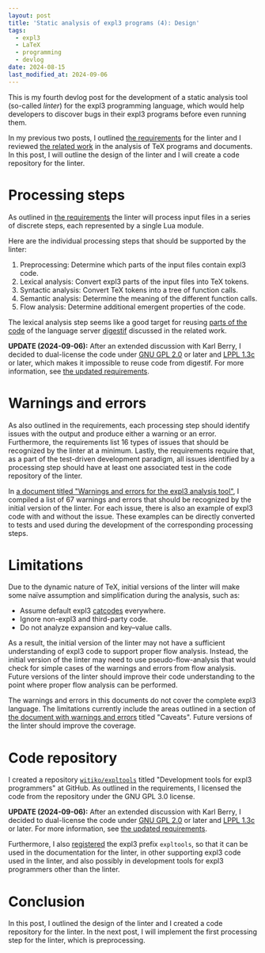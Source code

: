 ```yaml
---
layout: post
title: 'Static analysis of expl3 programs (4): Design'
tags:
  - expl3
  - LaTeX
  - programming
  - devlog
date: 2024-08-15
last_modified_at: 2024-09-06
---
```


This is my fourth devlog post for the development of a static analysis tool
(so-called *linter*) for the expl3 programming language, which would help
developers to discover bugs in their expl3 programs before even running them.

In my previous two posts, I outlined [the requirements][1] for the linter and I
reviewed [the related work][2] in the analysis of TeX programs and documents.
In this post, I will outline the design of the linter and I will create a code
repository for the linter.

# Processing steps

As outlined in [the requirements][1] the linter will process input files in a
series of discrete steps, each represented by a single Lua module.

Here are the individual processing steps that should be supported by the linter:

1. Preprocessing: Determine which parts of the input files contain expl3 code.
2. Lexical analysis: Convert expl3 parts of the input files into TeX tokens.
3. Syntactic analysis: Convert TeX tokens into a tree of function calls.
4. Semantic analysis: Determine the meaning of the different function calls.
5. Flow analysis: Determine additional emergent properties of the code.

The lexical analysis step seems like a good target for reusing [parts of the
code][4] of the language server [digestif][5] discussed in the related work.

**UPDATE (2024-09-06):** After an extended discussion with Karl Berry, I
decided to dual-license the code under [GNU GPL 2.0][10] or later and [LPPL
1.3c][11] or later, which makes it impossible to reuse code from digestif. For
more information, see [the updated requirements][9].

# Warnings and errors

As also outlined in the requirements, each processing step should identify
issues with the output and produce either a warning or an error. Furthermore,
the requirements list 16 types of issues that should be recognized by the linter
at a minimum. Lastly, the requirements require that, as a part of the
test-driven development paradigm, all issues identified by a processing step
should have at least one associated test in the code repository of the linter.

In [a document titled "Warnings and errors for the expl3 analysis tool"][6],
I compiled a list of 67 warnings and errors that should be recognized by the
initial version of the linter. For each issue, there is also an example of
expl3 code with and without the issue. These examples can be directly converted
to tests and used during the development of the corresponding processing steps.

# Limitations

Due to the dynamic nature of TeX, initial versions of the linter will make some
naïve assumption and simplification during the analysis, such as:

- Assume default expl3 [catcodes][8] everywhere.
- Ignore non-expl3 and third-party code.
- Do not analyze expansion and key–value calls.

As a result, the initial version of the linter may not have a sufficient
understanding of expl3 code to support proper flow analysis. Instead, the
initial version of the linter may need to use pseudo-flow-analysis that would
check for simple cases of the warnings and errors from flow analysis. Future
versions of the linter should improve their code understanding to the point
where proper flow analysis can be performed.

The warnings and errors in this documents do not cover the complete expl3
language. The limitations currently include the areas outlined in a section
of [the document with warnings and errors][6] titled "Caveats". Future versions
of the linter should improve the coverage.

# Code repository

I created a repository [`witiko/expltools`][3] titled "Development tools for
expl3 programmers" at GitHub. As outlined in the requirements, I licensed
the code from the repository under the GNU GPL 3.0 license.

**UPDATE (2024-09-06):** After an extended discussion with Karl Berry, I
decided to dual-license the code under [GNU GPL 2.0][10] or later and [LPPL
1.3c][11] or later. For more information, see [the updated requirements][9].

Furthermore, I also [registered][7] the expl3 prefix `expltools`, so that it
can be used in the documentation for the linter, in other supporting expl3 code
used in the linter, and also possibly in development tools for expl3
programmers other than the linter.

# Conclusion

In this post, I outlined the design of the linter and I created a code
repository for the linter.
In the next post, I will implement the first processing step for the linter,
which is preprocessing.

 [1]: /Expl3-Linter-2
 [2]: /Expl3-Linter-3
 [3]: https://github.com/Witiko/expltools
 [4]: https://github.com/astoff/digestif/blob/7962d25/digestif/Parser.lua
 [5]: https://ctan.org/pkg/digestif
 [6]: https://github.com/Witiko/expltools/releases/download/latest/warnings-and-errors.pdf
 [7]: https://github.com/latex3/latex3/pull/1556
 [8]: https://en.wikibooks.org/wiki/TeX/catcode
 [9]: /Expl3-Linter-2#license-terms
 [10]: https://www.gnu.org/licenses/old-licenses/gpl-2.0.html
 [11]: https://www.latex-project.org/lppl/lppl-1-3c/
